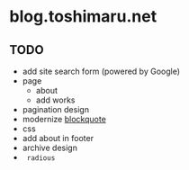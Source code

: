blog.toshimaru.net
===========

TODO
----
* add site search form (powered by Google)
* page
	* about
  * add works
* pagination design
* modernize [blockquote](http://tympanus.net/codrops/2012/07/25/modern-block-quote-styles/)
* <table> css
* add about in footer
* archive design
* <code> radious